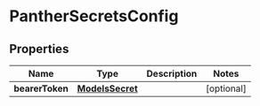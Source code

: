 

# PantherSecretsConfig


## Properties

| Name | Type | Description | Notes |
|------------ | ------------- | ------------- | -------------|
|**bearerToken** | [**ModelsSecret**](ModelsSecret.md) |  |  [optional] |



